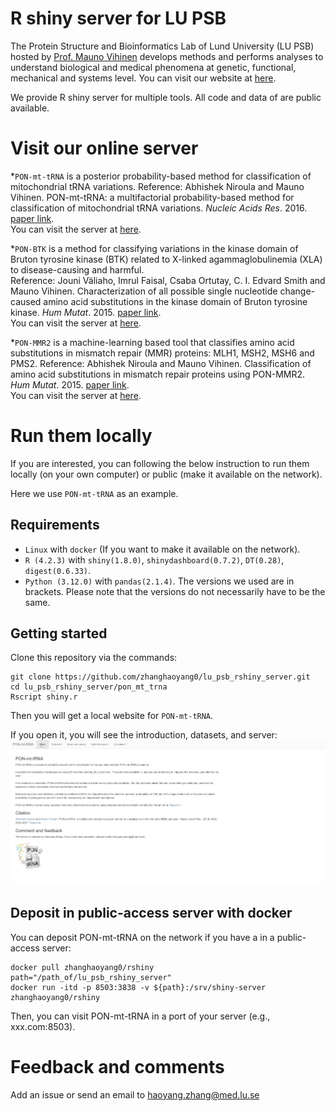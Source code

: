 # R shiny server for LU PSB
The Protein Structure and Bioinformatics Lab of Lund University (LU PSB) hosted by [Prof. Mauno Vihinen](https://portal.research.lu.se/en/persons/mauno-vihinen) develops methods and performs analyses to understand biological and medical phenomena at genetic, functional, mechanical and systems level. You can visit our website at [here](https://structure-next.med.lu.se/). 

We provide R shiny server for multiple tools. All code and data of are public available. 

# Visit our online server
*`PON-mt-tRNA` is a posterior probability-based method for classification of mitochondrial tRNA variations. 
Reference: Abhishek Niroula and Mauno Vihinen. 
PON-mt-tRNA: a multifactorial probability-based method for classification of mitochondrial tRNA variations.
*Nucleic Acids Res*. 2016. [paper link](http://nar.oxfordjournals.org/content/early/2016/02/02/nar.gkw046.abstract).  
You can visit the server at [here](http://lap676.srv.lu.se:8503/pon_mt_trna/).  

*`PON-BTK` is a method for classifying variations in the kinase domain of Bruton tyrosine kinase (BTK) related to X-linked agammaglobulinemia (XLA) to disease-causing and harmful.  
Reference: Jouni Väliaho, Imrul Faisal, Csaba Ortutay, C. I. Edvard Smith and Mauno Vihinen.
Characterization of all possible single nucleotide change-caused amino acid substitutions in the kinase domain of Bruton tyrosine kinase.
*Hum Mutat*. 2015. [paper link](https://onlinelibrary.wiley.com/doi/full/10.1002/humu.22791).  
You can visit the server at [here](http://lap676.srv.lu.se:8503/pon_btk/).  

*`PON-MMR2` is a machine-learning based tool that classifies amino acid substitutions in mismatch repair (MMR) proteins: MLH1, MSH2, MSH6 and PMS2.
Reference: Abhishek Niroula and Mauno Vihinen. 
Classification of amino acid substitutions in mismatch repair proteins using PON-MMR2.
*Hum Mutat*. 2015. [paper link](https://onlinelibrary.wiley.com/doi/full/10.1002/humu.22900).  
You can visit the server at [here](http://lap676.srv.lu.se:8503/pon_mmr2/). 

# Run them locally 
If you are interested, you can following the below instruction to run them locally (on your own computer) or public (make it available on the network). 

Here we use `PON-mt-tRNA` as an example. 
## Requirements 
- `Linux` with `docker` (If you want to make it available on the network).
- `R (4.2.3)` with `shiny(1.8.0)`, `shinydashboard(0.7.2)`, `DT(0.28)`, `digest(0.6.33)`.
- `Python (3.12.0)` with `pandas(2.1.4)`.
The versions we used are in brackets. Please note that the versions do not necessarily have to be the same. 

## Getting started
Clone this repository via the commands:
```  
git clone https://github.com/zhanghaoyang0/lu_psb_rshiny_server.git
cd lu_psb_rshiny_server/pon_mt_trna
Rscript shiny.r
```
Then you will get a local website for `PON-mt-tRNA`.

If you open it, you will see the introduction, datasets, and server: 
![show](pon_mt_trna/www/show.gif)

## Deposit in public-access server with docker
You can deposit PON-mt-tRNA on the network if you have a in a public-access server: 
``` 
docker pull zhanghaoyang0/rshiny
path="/path_of/lu_psb_rshiny_server"
docker run -itd -p 8503:3838 -v ${path}:/srv/shiny-server zhanghaoyang0/rshiny
``` 
Then, you can visit PON-mt-tRNA in a port of your server (e.g., xxx.com:8503).


# Feedback and comments
Add an issue or send an email to haoyang.zhang@med.lu.se